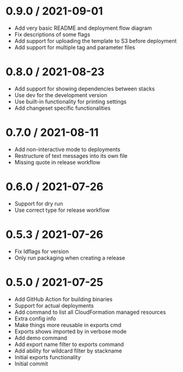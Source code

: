 
0.9.0 / 2021-09-01
==================

  * Add very basic README and deployment flow diagram
  * Fix descriptions of some flags
  * Add support for uploading the template to S3 before deployment
  * Add support for multiple tag and parameter files

0.8.0 / 2021-08-23
==================

  * Add support for showing dependencies between stacks
  * Use dev for the development version
  * Use built-in functionality for printing settings
  * Add changeset specific functionalities

0.7.0 / 2021-08-11
==================

  * Add non-interactive mode to deployments
  * Restructure of text messages into its own file
  * Missing quote in release workflow

0.6.0 / 2021-07-26
==================

  * Support for dry run
  * Use correct type for release workflow

0.5.3 / 2021-07-26
==================

  * Fix ldflags for version
  * Only run packaging when creating a release

0.5.0 / 2021-07-25
==================

  * Add GitHub Action for building binaries
  * Support for actual deployments
  * Add command to list all CloudFormation managed resources
  * Extra config info
  * Make things more reusable in exports cmd
  * Exports shows imported by in verbose mode
  * Add demo command
  * Add export name filter to exports command
  * Add ability for wildcard filter by stackname
  * Initial exports functionality
  * Initial commit
